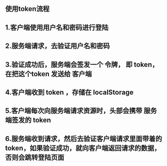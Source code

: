 ## 使用token流程
## 1.客户端使用用户名和密码进行登陆
## 2.服务端请求，去验证用户名和密码
## 3.验证成功后，服务端会签发一个 令牌， 即 token， 在把这个token 发送给 客户端
## 4.客户端收到 token ，存储在 localStorage 
## 5.客户端每次向服务端请求资源时，头部会携带 服务端签发的 token
## 6.服务端收到请求，然后去验证客户端请求里面带着的token，如果验证成功，就向客户端返回请求的数据，否则会跳转登陆页面